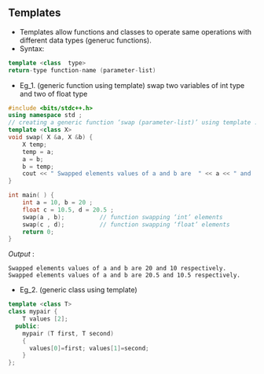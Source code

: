 ## Templates

* Templates allow functions and classes to operate same operations with different data types (generuc functions).
* Syntax:
```cpp
template <class  type> 
return-type function-name (parameter-list)
```
* Eg_1. (generic function using template)
swap two variables of int type and two of float type

```cpp
#include <bits/stdc++.h>
using namespace std ;
// creating a generic function ‘swap (parameter-list)’ using template :
template <class X>
void swap( X &a, X &b) {
    X temp;
    temp = a;
    a = b;
    b = temp;
    cout << " Swapped elements values of a and b are  " << a << " and  " << b << " respectively " << endl;
}

int main( ) {
    int a = 10, b = 20 ;
    float c = 10.5, d = 20.5 ;
    swap(a , b);          // function swapping ‘int’ elements
    swap(c , d);          // function swapping ‘float’ elements
    return 0;
}
```

*Output* :
```
Swapped elements values of a and b are 20 and 10 respectively.
Swapped elements values of a and b are 20.5 and 10.5 respectively.
```
* Eg_2. (generic class using template) 


```cpp
template <class T> 
class mypair {
    T values [2];
  public:
    mypair (T first, T second)
    {
      values[0]=first; values[1]=second;
    }
};
```
